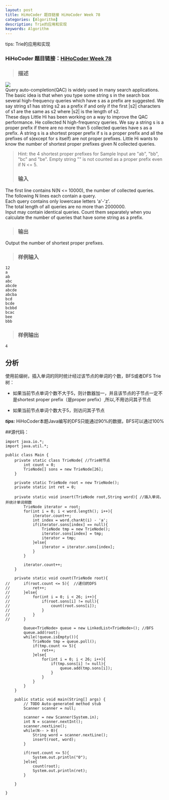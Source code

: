 ```yaml
---
layout: post
title: HiHoCoder 题目链接 HiHoCoder Week 78
categories: [Algorithm]
description: Trie的应用和实现
keywords: Algorithm
---
```


tips: Trie的应用和实现

### HiHoCoder 题目链接：[HiHoCoder Week 78](http://hihocoder.com/contest/hiho78/problem/1)
>### 描述
<a href="http://i4.tietuku.com/8e622dec30fdfc71.png" title="点击显示原始图片"><img src="http://i4.tietuku.com/8e622dec30fdfc71t.jpg"></a></br>
Query auto-completion(QAC) is widely used in many search applications. The basic idea is that when you type some string s in the search box several high-frequency queries which have s as a prefix are suggested. We say string s1 has string s2 as a prefix if and only if the first |s2| characters of s1 are the same as s2 where |s2| is the length of s2.</br>
These days Little Hi has been working on a way to improve the QAC performance. He collected N high-frequency queries. We say a string s is a proper prefix if there are no more than 5 collected queries have s as a prefix. A string s is a shortest proper prefix if s is a proper prefix and all the prefixes of s(except for s itself) are not proper prefixes. Little Hi wants to know the number of shortest proper prefixes given N collected queries.

>Hint: the 4 shortest proper prefixes for Sample Input are "ab", "bb", "bc" and "be". Empty string "" is not counted as a proper prefix even if N <= 5.
>### 输入
The first line contains N(N <= 10000), the number of collected queries.</br>
The following N lines each contain a query.</br>
Each query contains only lowercase letters 'a'-'z'.</br>
The total length of all queries are no more than 2000000.</br>
Input may contain identical queries. Count them separately when you calculate the number of queries that have some string as a prefix.</br>
>### 输出
Output the number of shortest proper prefixes.
>### 样例输入
    12
    a
    ab
    abc
    abcde
    abcde
    abcba
    bcd
    bcde
    bcbbd
    bcac
    bee
    bbb
>### 样例输出
    4

## 分析
使用前缀树，插入单词的同时统计经过该节点的单词的个数，BFS或者DFS Trie树：

- 如果当前节点单词个数不大于5，则计数器加一，并且该节点的子节点一定不是shortest proper prefix（是proper prefix）,所以,不用访问其子节点

- 如果当前节点单词个数大于5，则访问其子节点

***tips:*** HiHoCoder本题Java编写的DFS只能通过90%的数据，BFS可以通过100%

##源代码：

	import java.io.*;
	import java.util.*;
	
	public class Main {
		private static class TrieNode{ //Trie树节点
			int count = 0;
			TrieNode[] sons = new TrieNode[26];
		}
		
		private static TrieNode root = new TrieNode();
		private static int ret = 0;
		
		private static void insert(TrieNode root,String word){ //插入单词，并统计单词频数
			TrieNode iterator = root;
			for(int i = 0; i < word.length(); i++){
				iterator.count++;
				int index = word.charAt(i) - 'a';
				if(iterator.sons[index] == null){
					TrieNode tmp = new TrieNode();
					iterator.sons[index] = tmp;
					iterator = tmp;
				}else{
					iterator = iterator.sons[index];
				}
			}
			
			iterator.count++;
		}
		
		private static void count(TrieNode root){	
	//		if(root.count <= 5){  //递归的DFS
	//			ret++;
	//		}else{
	//			for(int i = 0; i < 26; i++){
	//				if(root.sons[i] != null){
	//					count(root.sons[i]);
	//				}
	//			}
	//		}		
			
			Queue<TrieNode> queue = new LinkedList<TrieNode>(); //BFS
			queue.add(root);
			while(!queue.isEmpty()){
				TrieNode tmp = queue.poll();
				if(tmp.count <= 5){
					ret++;
				}else{
					for(int i = 0; i < 26; i++){
						if(tmp.sons[i] != null){
							queue.add(tmp.sons[i]);
						}
					}
				}
			}
		}	
	
		public static void main(String[] args) {
			// TODO Auto-generated method stub
			Scanner scanner = null;
			
			scanner = new Scanner(System.in);
			int N = scanner.nextInt();
			scanner.nextLine();
			while(N-- > 0){
				String word = scanner.nextLine();
				insert(root, word);
			}
			
			if(root.count <= 5){
				System.out.println("0");
			}else{
				count(root);
				System.out.println(ret);
			}
	
		}
	
	}



